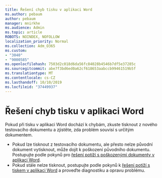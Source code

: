 ```yaml
---
title: Řešení chyb tisku v aplikaci Word
ms.author: pebaum
author: pebaum
manager: mnirkhe
ms.audience: Admin
ms.topic: article
ROBOTS: NOINDEX, NOFOLLOW
localization_priority: Normal
ms.collection: Adm_O365
ms.custom:
- "3040"
- "9000585"
ms.openlocfilehash: 7503d2c018d6da56fc84028b4546b7df5e37285c
ms.sourcegitcommit: abe7f3bd6ed0a62cf618653aabccb99461519b5f
ms.translationtype: MT
ms.contentlocale: cs-CZ
ms.lasthandoff: 10/10/2019
ms.locfileid: "37449937"
---
```

# <a name="resolving-print-failures-in-word"></a>Řešení chyb tisku v aplikaci Word

Pokud při tisku v aplikaci Word dochází k chybám, zkuste tisknout z nového testovacího dokumentu a zjistěte, zda problém souvisí s určitým dokumentem.

- Pokud lze tisknout z testovacího dokumentu, ale přesto nelze původní dokument vytisknout, může dojít k poškození původního dokumentu. Postupujte podle pokynů pro [řešení potíží s poškozenými dokumenty v aplikaci Word](https://docs.microsoft.com/office/troubleshoot/word/damaged-documents-in-word#update-microsoft-office-and-windows).
- Pokud stále nelze tisknout, postupujte podle pokynů k [řešení potíží s tiskem v aplikaci Word](https://docs.microsoft.com/office/troubleshoot/word/print-failures-in-word) a proveďte diagnostiku a opravu problému.